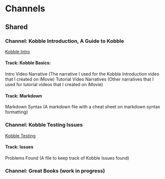 # Channels 
## Shared


### Channel: Kobble Introduction, A Guide to Kobble
[Kobble Intro](kobble://kobble.io/channel?title=Kobble%20Introduction&subtitle=A%20Guide%20To%20Kobble&owner=oneeve8&repo=kobble-data&path=channels/Kobbleintro.json)

#### Track: Kobble Basics:
Intro Video Narrative (The narrative I used for the Kobble Introduction video that I created on iMovie)
Tutorial Video Narratives (Other narratives that I used for tutorial videos that I created on iMovie)

#### Track: Markdown
Markdown Syntax (A markdown file with a cheat sheet on markdown syntax formatting)

### Channel: Kobble Testing Issues

[Kobble Testing](kobble://kobble.io/channel?title=Kobble%20Testing&subtitle=Issues&owner=oneeve8&repo=kobble-data&path=channels/kobbleissues.json)

#### Track: Issues 
Problems Found (A file to keep track of Kobble Issues found)

### Channel: Great Books (work in progress)